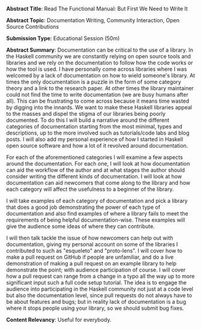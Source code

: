 **Abstract Title**: Read The Functional Manual: But First We Need to Write It

**Abstract Topic**: Documentation Writing, Community Interaction, Open Source Contributions

**Submission Type**: Educational Session (50m)

**Abstract Summary**:
Documentation can be critical to the use of a library. In the Haskell community we are constantly relying on open source tools and libraries and we rely on the documentation to follow how the code works or how the tool is used. I have personally come across libraries where I was welcomed by a lack of documentation on how to wield someone's library. At times the only documentation is a puzzle in the form of some category theory and a link to the research paper. At other times the library maintainer could not find the time to write documentation (we are busy humans after all). This can be frustrating to come across because it means time wasted by digging into the innards. We want to make these Haskell libraries appeal to the masses and dispel the stigma of our libraries being poorly documented. To do this I will build a narrative around the different categories of documentation starting from the most minimal, types and descriptions, up to the more involved such as tutorials/code labs and blog posts. I will also add my personal experience of how I started in Haskell open source software and how a lot of it revolved around documentation.

For each of the aforementioned categories I will examine a few aspects around the documentation. For each one, I will look at how documentation can aid the workflow of the author and at what stages the author should consider writing the different kinds of documentation. I will look at how documentation can aid newcomers that come along to the library and how each category will affect the usefulness to a beginner of the library.

I will take examples of each category of documentation and pick a library that does a good job demonstrating the power of each type of documentation and also find examples of where a library fails to meet the requirements of being helpful documentation-wise. These examples will give the audience some ideas of where they can contribute.

I will then talk tackle the issue of how newcomers can help out with documentation, giving my personal account on some of the libraries I contributed to such as "esqueleto" and "proto-lens". I will cover how to make a pull request on GitHub if people are unfamiliar, and do a live demonstration of making a pull request on an example library to help demonstrate the point; with audience participation of course. I will cover how a pull request can range from a change in a typo all the way up to more significant input such a full code setup tutorial. The idea is to engage the audience into participating in the Haskell community not just at a code level but also the documentation level, since pull requests do not always have to be about features and bugs; but in reality lack of documentation is a bug where it stops people using your library, so we should submit bug fixes.

**Content Relevancy**: Useful for everybody.
